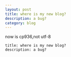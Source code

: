 ```yaml
---
layout: post
title: where is my new blog? 
description: a bug?
category: blog 
---
```


now is cp936,not utf-8

    title: where is my new blog?
    description: a bug?

